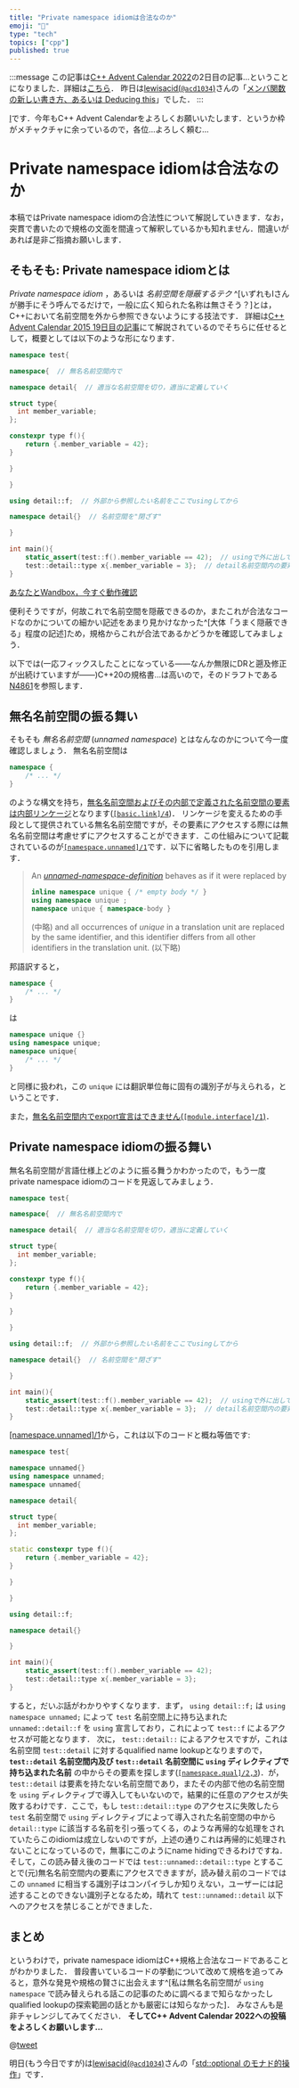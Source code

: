 ```yaml
---
title: "Private namespace idiomは合法なのか"
emoji: "🤫"
type: "tech"
topics: ["cpp"]
published: true
---
```


:::message
この記事は[C++ Advent Calendar 2022](https://qiita.com/advent-calendar/2022/cxx)の2日目の記事…ということになりました．詳細は[こちら](https://twitter.com/wx257osn2/status/1598719220069847041)．
昨日は[lewisacid(`@acd1034`)](https://twitter.com/acd1034)さんの「[メンバ関数の新しい書き方、あるいは Deducing this](https://zenn.dev/acd1034/articles/221117-deducing-this)」でした．
:::

[I](https://twitter.com/wx257osn2)です．今年もC++ Advent Calendarをよろしくお願いいたします．というか枠がメチャクチャに余っているので，各位…よろしく頼む…

# Private namespace idiomは合法なのか

本稿ではPrivate namespace idiomの合法性について解説していきます．なお，突貫で書いたので規格の文面を間違って解釈しているかも知れません．間違いがあれば是非ご指摘お願いします．

## そもそも: Private namespace idiomとは

_Private namespace idiom_ ，あるいは _名前空間を隠蔽するテク_ ^[いずれもIさんが勝手にそう呼んでるだけで，一般に広く知られた名称は無さそう？]とは，C++において名前空間を外から参照できないようにする技法です．
詳細は[C++ Advent Calendar 2015 19日目の記事](https://qiita.com/Chironian/items/0848dd301ac358bc29c6)にて解説されているのでそちらに任せるとして，概要としては以下のような形になります．

```cpp
namespace test{

namespace{  // 無名名前空間内で

namespace detail{  // 適当な名前空間を切り，適当に定義していく

struct type{
  int member_variable;
};

constexpr type f(){
    return {.member_variable = 42};
}

}

}

using detail::f;  // 外部から参照したい名前をここでusingしてから

namespace detail{}  // 名前空間を"閉ざす"

}

int main(){
    static_assert(test::f().member_variable == 42);  // usingで外に出しておいたものについてはそちら経由でアクセス可能
    test::detail::type x{.member_variable = 3};  // detail名前空間内の要素にアクセスできない
}
```

[あなたとWandbox，今すぐ動作確認](https://wandbox.org/permlink/C2TVjy3Su8lTrunh)

便利そうですが，何故これで名前空間を隠蔽できるのか，またこれが合法なコードなのかについての細かい記述をあまり見かけなかった^[大体「うまく隠蔽できる」程度の記述]ため，規格からこれが合法であるかどうかを確認してみましょう．

以下では(一応フィックスしたことになっている――なんか無限にDRと遡及修正が出続けていますが――)C++20の規格書…は高いので，そのドラフトである[N4861](https://timsong-cpp.github.io/cppwp/n4861/)を参照します．

## 無名名前空間の振る舞い

そもそも _無名名前空間_ (_unnamed namespace_) とはなんなのかについて今一度確認しましょう．
無名名前空間は

```cpp
namespace {
    /* ... */
}
```

のような構文を持ち，[無名名前空間およびその内部で定義された名前空間の要素は内部リンケージ](https://timsong-cpp.github.io/cppwp/n4861/basic.link#4)となります([`[basic.link]/4`](https://timsong-cpp.github.io/cppwp/n4861/basic.link#4))．
リンケージを変えるための手段として提供されている無名名前空間ですが，その要素にアクセスする際には無名名前空間は考慮せずにアクセスすることができます．この仕組みについて記載されているのが[`[namespace.unnamed]/1`](https://timsong-cpp.github.io/cppwp/n4861/namespace.unnamed#1)です．以下に省略したものを引用します．

> An [_unnamed-namespace-definition_](https://timsong-cpp.github.io/cppwp/n4861/namespace.def#nt:unnamed-namespace-definition) behaves as if it were replaced by
> 
> ```cpp
> inline namespace unique { /* empty body */ }
> using namespace unique ;
> namespace unique { namespace-body }
> ```
> 
> (中略) and all occurrences of _unique_ in a translation unit are replaced by the same identifier, and this identifier differs from all other identifiers in the translation unit. (以下略)

邦語訳すると，

```cpp
namespace {
    /* ... */
}
```

は

```cpp
namespace unique {}
using namespace unique;
namespace unique{
    /* ... */
}
```

と同様に扱われ，この `unique` には翻訳単位毎に固有の識別子が与えられる，ということです．

また，[無名名前空間内でexport宣言はできません(`[module.interface]/1`)](https://timsong-cpp.github.io/cppwp/n4861/module.interface#1)．

## Private namespace idiomの振る舞い

無名名前空間が言語仕様上どのように振る舞うかわかったので，もう一度private namespace idiomのコードを見返してみましょう．

```cpp
namespace test{

namespace{  // 無名名前空間内で

namespace detail{  // 適当な名前空間を切り，適当に定義していく

struct type{
  int member_variable;
};

constexpr type f(){
    return {.member_variable = 42};
}

}

}

using detail::f;  // 外部から参照したい名前をここでusingしてから

namespace detail{}  // 名前空間を"閉ざす"

}

int main(){
    static_assert(test::f().member_variable == 42);  // usingで外に出しておいたものについてはそちら経由でアクセス可能
    test::detail::type x{.member_variable = 3};  // detail名前空間内の要素にアクセスできない
}
```

[[namespace.unnamed]/1](https://timsong-cpp.github.io/cppwp/n4861/namespace.unnamed#1)から，これは以下のコードと概ね等価です:

```cpp
namespace test{

namespace unnamed{}
using namespace unnamed;
namespace unnamed{

namespace detail{

struct type{
  int member_variable;
};

static constexpr type f(){
    return {.member_variable = 42};
}

}

}

using detail::f;

namespace detail{}

}

int main(){
    static_assert(test::f().member_variable == 42);
    test::detail::type x{.member_variable = 3};
}
```

すると，だいぶ話がわかりやすくなります．まず， `using detail::f;` は `using namespace unnamed;` によって `test` 名前空間上に持ち込まれた `unnamed::detail::f` を `using` 宣言しており，これによって `test::f` によるアクセスが可能となります．
次に， `test::detail::` によるアクセスですが，これは名前空間 `test::detail` に対するqualified name lookupとなりますので， **`test::detail` 名前空間内及び `test::detail` 名前空間に `using` ディレクティブで持ち込まれた名前** の中からその要素を探します([`[namespace.qual]/2,3`](https://timsong-cpp.github.io/cppwp/n4861/namespace.qual))．が， `test::detail` は要素を持たない名前空間であり，またその内部で他の名前空間を `using` ディレクティブで導入してもいないので，結果的に任意のアクセスが失敗するわけです．ここで，もし `test::detail::type` のアクセスに失敗したら `test` 名前空間で `using` ディレクティブによって導入された名前空間の中から `detail::type` に該当する名前を引っ張ってくる，のような再帰的な処理をされていたらこのidiomは成立しないのですが，上述の通りこれは再帰的に処理されないことになっているので，無事にこのようにname hidingできるわけですね．
そして，この読み替え後のコードでは `test::unnamed::detail::type` とすることで(元)無名名前空間内の要素にアクセスできますが，読み替え前のコードではこの `unnamed` に相当する識別子はコンパイラしか知りえない，ユーザーには記述することのできない識別子となるため，晴れて `test::unnamed::detail` 以下へのアクセスを禁じることができました．

## まとめ

というわけで，private namespace idiomはC++規格上合法なコードであることがわかりました．
普段書いているコードの挙動について改めて規格を追ってみると，意外な発見や規格の賢さに出会えます^[私は無名名前空間が `using namespace` で読み替えられる話この記事のために調べるまで知らなかったしqualified lookupの探索範囲の話とかも厳密には知らなかった]．
みなさんも是非チャレンジしてみてください． **そしてC++ Advent Calendar 2022への投稿をよろしくお願いします…**

@[tweet](https://twitter.com/wx257osn2/status/1301148044763697152)

明日(もう今日ですが)は[lewisacid(`@acd1034`)](https://twitter.com/acd1034)さんの「[std::optional のモナド的操作](https://zenn.dev/acd1034/articles/221118-monadic-operation-for-optional)」です．